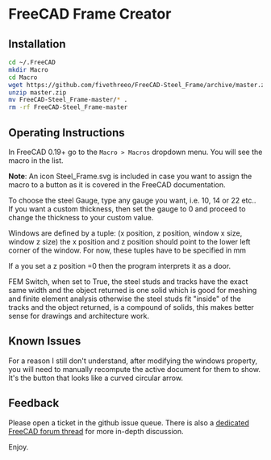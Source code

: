 # FreeCAD Frame Creator

## Installation

```bash
cd ~/.FreeCAD
mkdir Macro
cd Macro
wget https://github.com/fivethreeo/FreeCAD-Steel_Frame/archive/master.zip
unzip master.zip
mv FreeCAD-Steel_Frame-master/* .
rm -rf FreeCAD-Steel_Frame-master
```

## Operating Instructions

In FreeCAD 0.19+ go to the `Macro > Macros` dropdown menu.  You will see the macro in the list.  

**Note**: An icon Steel_Frame.svg is included in case you want to assign
the macro to a button as it is covered in the FreeCAD documentation.

To choose the steel Gauge, type any gauge you want, i.e.  10, 14 or 22 etc..  
If you want a custom thickness, then set the gauge to 0 and proceed to change the thickness 
to your custom value.

Windows are defined by a tuple: 
(x position, z position, window x size, window z size)
the x position and z position should point to the lower left corner
of the window. For now, these tuples have to be specified in mm


If a you set a z position =0 then the program interprets it as a door.

FEM Switch, when set to True, the steel studs and tracks have the exact same width and
the object returned is one solid which is good for meshing and finite element analysis
otherwise the steel studs fit "inside" of the tracks and the object returned, is a 
compound of solids, this makes better sense for drawings and architecture work.

## Known Issues

For a reason I still don't understand, after modifying the windows property, 
you will need to manually recompute the active document for them to show.  
It's the button that looks like a curved circular arrow.

## Feedback

Please open a ticket in the github issue queue. There is also a [dedicated FreeCAD forum thread]()
for more in-depth discussion.  


Enjoy.